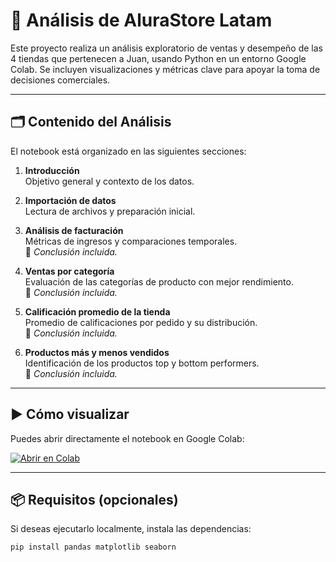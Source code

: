 # 🛒 Análisis de AluraStore Latam

Este proyecto realiza un análisis exploratorio de ventas y desempeño de las 4 tiendas que pertenecen a Juan, usando Python en un entorno Google Colab. Se incluyen visualizaciones y métricas clave para apoyar la toma de decisiones comerciales.

---

## 🗂️ Contenido del Análisis

El notebook está organizado en las siguientes secciones:

1. **Introducción**  
   Objetivo general y contexto de los datos.

2. **Importación de datos**  
   Lectura de archivos y preparación inicial.

3. **Análisis de facturación**  
   Métricas de ingresos y comparaciones temporales.  
   📌 *Conclusión incluida.*

4. **Ventas por categoría**  
   Evaluación de las categorías de producto con mejor rendimiento.  
   📌 *Conclusión incluida.*

5. **Calificación promedio de la tienda**  
   Promedio de calificaciones por pedido y su distribución.  
   📌 *Conclusión incluida.*

6. **Productos más y menos vendidos**  
   Identificación de los productos top y bottom performers.  
   📌 *Conclusión incluida.*

---

## ▶️ Cómo visualizar

Puedes abrir directamente el notebook en Google Colab:

[![Abrir en Colab](https://colab.research.google.com/assets/colab-badge.svg)](https://drive.google.com/file/d/178t9WiI0BLbobtSwrWFSzMb6Ee4Yo_5q/view?usp=sharing)

---

## 📦 Requisitos (opcionales)

Si deseas ejecutarlo localmente, instala las dependencias:

```bash
pip install pandas matplotlib seaborn
